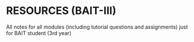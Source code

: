 # RESOURCES (BAIT-III)

All notes for all modules (including tutorial questions and assignments)  just for BAIT student (3rd  year)
